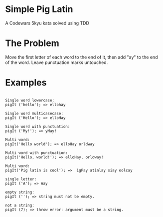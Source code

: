 # Simple Pig Latin

A Codewars 5kyu kata solved using TDD

# The Problem

Move the first letter of each word to the end of it, then add "ay" to the end of the word. Leave punctuation marks untouched.

# Examples

```

Single word lowercase:
pigIt ('hello'); => ellohay

Single word multicasecase:
pigIt ('Hello'); => elloHay

Single word with punctuation:
pigIt ('My!'); => yMay!

Multi word:
pigIt('Hello world'); => elloHay orldway

Multi word with punctuation:
pigIt('Hello, world!'); => elloHay, orldway!

Multi word:
pigIt('Pig latin is cool'); =>  igPay atinlay siay oolcay

single letter:
pigIt ('A'); => Aay

empty string:
pigIt (''); => string must not be empty.

not a string:
pigIt (7); => throw error: argument must be a string.
```
